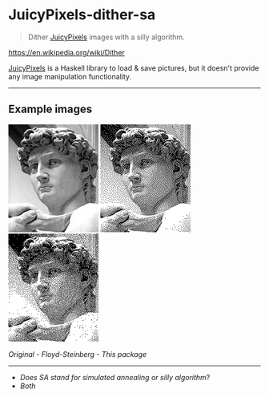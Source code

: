 # JuicyPixels-dither-sa

> Dither [JuicyPixels](https://github.com/Twinside/Juicy.Pixels) images with a silly algorithm.

https://en.wikipedia.org/wiki/Dither

[JuicyPixels](https://github.com/Twinside/Juicy.Pixels) is a Haskell library
to load &amp; save pictures, but it doesn't provide any image manipulation
functionality.

---

## Example images

![Original](https://raw.githubusercontent.com/phadej/JuicyPixels-dither-sa/master/demo/MichelangeloDavid.png)
![Floyd-Steinberg](https://raw.githubusercontent.com/phadej/JuicyPixels-dither-sa/master/demo/MichelangeloDavid-FloydSteinberg.png)
![This package](https://raw.githubusercontent.com/phadej/JuicyPixels-dither-sa/master/demo/MichelangeloDavid-dither.png)

*Original - Floyd-Steinberg - This package*

---

- *Does SA stand for simulated annealing or silly algorithm*?
- *Both*
